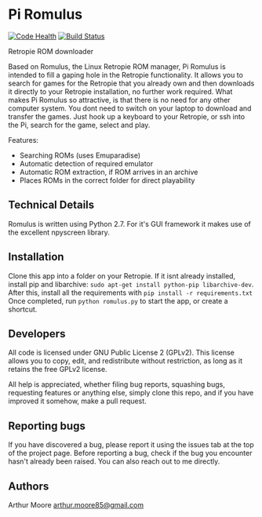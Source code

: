 # Pi Romulus

[![Code Health](https://landscape.io/github/ArthurMoore85/pi_romulus/master/landscape.svg?style=flat)](https://landscape.io/github/ArthurMoore85/pi_romulus/master)
[![Build Status](https://travis-ci.org/ArthurMoore85/pi_romulus.svg?branch=master)](https://travis-ci.org/ArthurMoore85/pi_romulus)

Retropie ROM downloader

Based on Romulus, the Linux Retropie ROM manager, Pi Romulus is intended to fill a gaping hole
in the Retropie functionality.
It allows you to search for games for the Retropie that you already own and then downloads it
directly to your Retropie installation, no further work required.
What makes Pi Romulus so attractive, is that there is no need for any other computer system.
You dont need to switch on your laptop to download and transfer the games. Just hook up a
keyboard to your Retropie, or ssh into the Pi, search for the game, select and play.

Features:
* Searching ROMs (uses Emuparadise)
* Automatic detection of required emulator
* Automatic ROM extraction, if ROM arrives in an archive
* Places ROMs in the correct folder for direct playability

Technical Details
-----------------
Romulus is written using Python 2.7.
For it's GUI framework it makes use of the excellent npyscreen library.

Installation
------------
Clone this app into a folder on your Retropie. If it isnt already installed, install pip and libarchive: `sudo apt-get install python-pip libarchive-dev`.
After this, install all the requirements with `pip install -r requirements.txt`
Once completed, run `python romulus.py` to start the app, or create a shortcut.

Developers
----------
All code is licensed under GNU Public License 2 (GPLv2). This license allows you to copy, edit, and redistribute without restriction, as long as it retains the free GPLv2 license.

All help is appreciated, whether filing bug reports, squashing bugs, requesting features or anything else, simply clone this repo, and if you have improved it somehow, make a pull request.

Reporting bugs
--------------
If you have discovered a bug, please report it using the issues tab at the top of the project page.
Before reporting a bug, check if the bug you encounter hasn't already been raised.
You can also reach out to me directly.

Authors
-------
Arthur Moore <arthur.moore85@gmail.com>
